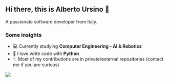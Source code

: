 ## Hi there, this is Alberto Ursino 👋

A passionate software developer from Italy.

### Some insights

- 💻 Currently studying **Computer Engineering - AI & Robotics**
- :snake: I love write code with **Python**
- :sparkles: Most of my contributions are in private/external repositories (contact me if you are curious)

![](https://komarev.com/ghpvc/?username=albertoursino&color=blueviolet&style=for-the-badge)

<!--- 
emoji: https://www.webfx.com/tools/emoji-cheat-sheet/
-->
